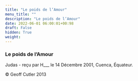 ```yaml
---
title: "Le poids de l’Amour"
menu_title: ""
description: "Le poids de l’Amour"
date: 2022-06-01 06:00:01+00:98
draft: False
hidden: True
weight:
---
```

### Le poids de l’Amour

Judas - reçu par H___  le 14 Décembre 2001, Cuenca, Équateur.



© Geoff Cutler 2013